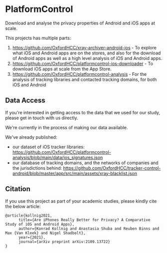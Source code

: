 # PlatformControl
Download and analyse the privacy properties of Android and iOS apps at scale.

This projects has multiple parts:

1. <https://github.com/OxfordHCC/xray-archiver-android-ios> - To explore what iOS and Android apps are on the stores, and also for the download of Android apps as well as a high level analysis of iOS and Android apps.
2. <https://github.com/OxfordHCC/platformcontrol-ios-downloader> - To download iOS apps at scale from the App Store.
3. <https://github.com/OxfordHCC/platformcontrol-analysis> - For the analysis of tracking libraries and contacted tracking domains, for both iOS and Android

## Data Access

If you're interested in getting access to the data that we used for our study, please get in touch with us directly.

We're currently in the process of making our data available.

We've already published:
- our dataset of iOS tracker libraries: <https://github.com/OxfordHCC/platformcontrol-analysis/blob/main/data/ios_signatures.json>
- our database of tracking domains, and the networks of companies and the jurisdictions behind: https://github.com/OxfordHCC/tracker-control-android/blob/master/app/src/main/assets/xray-blacklist.json

## Citation

If you use this project as part of your academic studies, please kindly cite the below article:

```
@article{kollnig2021,
      title={Are iPhones Really Better for Privacy? A Comparative Study of iOS and Android Apps}, 
      author={Konrad Kollnig and Anastasia Shuba and Reuben Binns and Max {Van Kleek} and Nigel Shadbolt},
      year={2021},
      journal={arXiv preprint arXiv:2109.13722}
}
```
